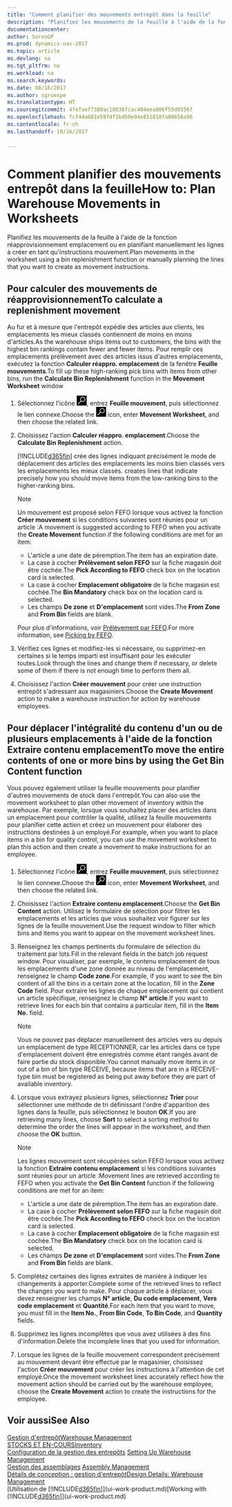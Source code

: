 ```yaml
---
title: "Comment planifier des mouvements entrepôt dans la feuille"
description: "Planifiez les mouvements de la feuille à l'aide de la fonction réapprovisionnement emplacement ou en planifiant manuellement les lignes à créer en tant qu'instructions mouvement."
documentationcenter: 
author: SorenGP
ms.prod: dynamics-nav-2017
ms.topic: article
ms.devlang: na
ms.tgt_pltfrm: na
ms.workload: na
ms.search.keywords: 
ms.date: 08/16/2017
ms.author: sgroespe
ms.translationtype: HT
ms.sourcegitcommit: 4fefaef7380ac10836fcac404eea006f55d8556f
ms.openlocfilehash: fcf44a681e597df1bd50e94e851810fa00656a96
ms.contentlocale: fr-ch
ms.lasthandoff: 10/16/2017

---
```

# <a name="how-to-plan-warehouse-movements-in-worksheets"></a><span data-ttu-id="f67bd-103">Comment planifier des mouvements entrepôt dans la feuille</span><span class="sxs-lookup"><span data-stu-id="f67bd-103">How to: Plan Warehouse Movements in Worksheets</span></span>
<span data-ttu-id="f67bd-104">Planifiez les mouvements de la feuille à l'aide de la fonction réapprovisionnement emplacement ou en planifiant manuellement les lignes à créer en tant qu'instructions mouvement.</span><span class="sxs-lookup"><span data-stu-id="f67bd-104">Plan movements in the worksheet using a bin replenishment function or manually planning the lines that you want to create as movement instructions.</span></span>  

## <a name="to-calculate-a-replenishment-movement"></a><span data-ttu-id="f67bd-105">Pour calculer des mouvements de réapprovisionnement</span><span class="sxs-lookup"><span data-stu-id="f67bd-105">To calculate a replenishment movement</span></span>  
<span data-ttu-id="f67bd-106">Au fur et à mesure que l'entrepôt expédie des articles aux clients, les emplacements les mieux classés contiennent de moins en moins d'articles.</span><span class="sxs-lookup"><span data-stu-id="f67bd-106">As the warehouse ships items out to customers, the bins with the highest bin rankings contain fewer and fewer items.</span></span> <span data-ttu-id="f67bd-107">Pour remplir ces emplacements prélèvement avec des articles issus d'autres emplacements, exécutez la fonction **Calculer réappro. emplacement** de la fenêtre **Feuille mouvements**.</span><span class="sxs-lookup"><span data-stu-id="f67bd-107">To fill up these high-ranking pick bins with items from other bins, run the **Calculate Bin Replenishment** function in the **Movement Worksheet** window</span></span>

1.  <span data-ttu-id="f67bd-108">Sélectionnez l'icône ![Page ou état pour la recherche](media/ui-search/search_small.png "Page ou état pour la recherche"), entrez **Feuille mouvement**, puis sélectionnez le lien connexe.</span><span class="sxs-lookup"><span data-stu-id="f67bd-108">Choose the ![Search for Page or Report](media/ui-search/search_small.png "Search for Page or Report icon") icon, enter **Movement Worksheet**, and then choose the related link.</span></span>  
2.  <span data-ttu-id="f67bd-109">Choisissez l'action **Calculer réappro. emplacement**.</span><span class="sxs-lookup"><span data-stu-id="f67bd-109">Choose the **Calculate Bin Replenishment** action.</span></span>  

    [!INCLUDE[d365fin](includes/d365fin_md.md)]<span data-ttu-id="f67bd-110"> crée des lignes indiquant précisément le mode de déplacement des articles des emplacements les moins bien classés vers les emplacements les mieux classés.</span><span class="sxs-lookup"><span data-stu-id="f67bd-110"> creates lines that indicate precisely how you should move items from the low-ranking bins to the higher-ranking bins.</span></span>  

    > [!NOTE]  
    >  <span data-ttu-id="f67bd-111">Un mouvement est proposé selon FEFO lorsque vous activez la fonction **Créer mouvement** si les conditions suivantes sont réunies pour un article :</span><span class="sxs-lookup"><span data-stu-id="f67bd-111">A movement is suggested according to FEFO when you activate the **Create Movement** function if the following conditions are met for an item:</span></span>  
    >   
    >  -   <span data-ttu-id="f67bd-112">L'article a une date de péremption.</span><span class="sxs-lookup"><span data-stu-id="f67bd-112">The item has an expiration date.</span></span>  
    > -   <span data-ttu-id="f67bd-113">La case à cocher **Prélèvement selon FEFO** sur la fiche magasin doit être cochée.</span><span class="sxs-lookup"><span data-stu-id="f67bd-113">The **Pick According to FEFO** check box on the location card is selected.</span></span>  
    > -   <span data-ttu-id="f67bd-114">La case à cocher **Emplacement obligatoire** de la fiche magasin est cochée.</span><span class="sxs-lookup"><span data-stu-id="f67bd-114">The **Bin Mandatory** check box on the location card is selected.</span></span>  
    > -   <span data-ttu-id="f67bd-115">Les champs **De zone** et **D'emplacement** sont vides.</span><span class="sxs-lookup"><span data-stu-id="f67bd-115">The **From Zone** and **From Bin** fields are blank.</span></span>  

    <span data-ttu-id="f67bd-116">Pour plus d'informations, voir [Prélèvement par FEFO](warehouse-picking-by-fefo.md).</span><span class="sxs-lookup"><span data-stu-id="f67bd-116">For more information, see [Picking by FEFO](warehouse-picking-by-fefo.md).</span></span>  

3.  <span data-ttu-id="f67bd-117">Vérifiez ces lignes et modifiez-les si nécessaire, ou supprimez-en certaines si le temps imparti est insuffisant pour les exécuter toutes.</span><span class="sxs-lookup"><span data-stu-id="f67bd-117">Look through the lines and change them if necessary, or delete some of them if there is not enough time to perform them all.</span></span>  
4.  <span data-ttu-id="f67bd-118">Choisissez l'action **Créer mouvement** pour créer une instruction entrepôt s'adressant aux magasiniers.</span><span class="sxs-lookup"><span data-stu-id="f67bd-118">Choose the **Create Movement** action to make a warehouse instruction for action by warehouse employees.</span></span>  

## <a name="to-move-the-entire-contents-of-one-or-more-bins-by-using-the-get-bin-content-function"></a><span data-ttu-id="f67bd-119">Pour déplacer l'intégralité du contenu d'un ou de plusieurs emplacements à l'aide de la fonction Extraire contenu emplacement</span><span class="sxs-lookup"><span data-stu-id="f67bd-119">To move the entire contents of one or more bins by using the Get Bin Content function</span></span>  
<span data-ttu-id="f67bd-120">Vous pouvez également utiliser la feuille mouvements pour planifier d'autres mouvements de stock dans l'entrepôt.</span><span class="sxs-lookup"><span data-stu-id="f67bd-120">You can also use the movement worksheet to plan other movement of inventory within the warehouse.</span></span> <span data-ttu-id="f67bd-121">Par exemple, lorsque vous souhaitez placer des articles dans un emplacement pour contrôler la qualité, utilisez la feuille mouvements pour planifier cette action et créez un mouvement pour élaborer des instructions destinées à un employé.</span><span class="sxs-lookup"><span data-stu-id="f67bd-121">For example, when you want to place items in a bin for quality control, you can use the movement worksheet to plan this action and then create a movement to make instructions for an employee.</span></span>  

1.  <span data-ttu-id="f67bd-122">Sélectionnez l'icône ![Page ou état pour la recherche](media/ui-search/search_small.png "Page ou état pour la recherche"), entrez **Feuille mouvement**, puis sélectionnez le lien connexe.</span><span class="sxs-lookup"><span data-stu-id="f67bd-122">Choose the ![Search for Page or Report](media/ui-search/search_small.png "Search for Page or Report icon") icon, enter **Movement Worksheet**, and then choose the related link.</span></span>  
2.  <span data-ttu-id="f67bd-123">Choisissez l'action **Extraire contenu emplacement**.</span><span class="sxs-lookup"><span data-stu-id="f67bd-123">Choose the **Get Bin Content** action.</span></span> <span data-ttu-id="f67bd-124">Utilisez le formulaire de sélection pour filtrer les emplacements et les articles que vous souhaitez voir figurer sur les lignes de la feuille mouvement.</span><span class="sxs-lookup"><span data-stu-id="f67bd-124">Use the request window to filter which bins and items you want to appear on the movement worksheet lines.</span></span>  
3.  <span data-ttu-id="f67bd-125">Renseignez les champs pertinents du formulaire de sélection du traitement par lots.</span><span class="sxs-lookup"><span data-stu-id="f67bd-125">Fill in the relevant fields in the batch job request window.</span></span> <span data-ttu-id="f67bd-126">Pour visualiser, par exemple, le contenu emplacement de tous les emplacements d'une zone donnée au niveau de l'emplacement, renseignez le champ **Code zone**.</span><span class="sxs-lookup"><span data-stu-id="f67bd-126">For example, if you want to see the bin content of all the bins in a certain zone at the location, fill in the **Zone Code** field.</span></span> <span data-ttu-id="f67bd-127">Pour extraire les lignes de chaque emplacement qui contient un article spécifique, renseignez le champ **N° article**.</span><span class="sxs-lookup"><span data-stu-id="f67bd-127">If you want to retrieve lines for each bin that contains a particular item, fill in the **Item No.** field.</span></span>  

    > [!NOTE]  
    >  <span data-ttu-id="f67bd-128">Vous ne pouvez pas déplacer manuellement des articles vers ou depuis un emplacement de type RECEPTIONNER, car les articles dans ce type d'emplacement doivent être enregistrés comme étant rangés avant de faire partie du stock disponible.</span><span class="sxs-lookup"><span data-stu-id="f67bd-128">You cannot manually move items in or out of a bin of bin type RECEIVE, because items that are in a RECEIVE-type bin must be registered as being put away before they are part of available inventory.</span></span>  

4.  <span data-ttu-id="f67bd-129">Lorsque vous extrayez plusieurs lignes, sélectionnez **Trier** pour sélectionner une méthode de tri définissant l'ordre d'apparition des lignes dans la feuille, puis sélectionnez le bouton **OK**.</span><span class="sxs-lookup"><span data-stu-id="f67bd-129">If you are retrieving many lines, choose **Sort** to select a sorting method to determine the order the lines will appear in the worksheet, and then choose the **OK** button.</span></span>  

    > [!NOTE]  
    >  <span data-ttu-id="f67bd-130">Les lignes mouvement sont récupérées selon FEFO lorsque vous activez la fonction **Extraire contenu emplacement** si les conditions suivantes sont réunies pour un article :</span><span class="sxs-lookup"><span data-stu-id="f67bd-130">Movement lines are retrieved according to FEFO when you activate the **Get Bin Content** function if the following conditions are met for an item:</span></span>  
    >   
    >  -   <span data-ttu-id="f67bd-131">L'article a une date de péremption.</span><span class="sxs-lookup"><span data-stu-id="f67bd-131">The item has an expiration date.</span></span>  
    > -   <span data-ttu-id="f67bd-132">La case à cocher **Prélèvement selon FEFO** sur la fiche magasin doit être cochée.</span><span class="sxs-lookup"><span data-stu-id="f67bd-132">The **Pick According to FEFO** check box on the location card is selected.</span></span>  
    > -   <span data-ttu-id="f67bd-133">La case à cocher **Emplacement obligatoire** de la fiche magasin est cochée.</span><span class="sxs-lookup"><span data-stu-id="f67bd-133">The **Bin Mandatory** check box on the location card is selected.</span></span>  
    > -   <span data-ttu-id="f67bd-134">Les champs **De zone** et **D'emplacement** sont vides.</span><span class="sxs-lookup"><span data-stu-id="f67bd-134">The **From Zone** and **From Bin** fields are blank.</span></span>  

5.  <span data-ttu-id="f67bd-135">Complétez certaines des lignes extraites de manière à indiquer les changements à apporter.</span><span class="sxs-lookup"><span data-stu-id="f67bd-135">Complete some of the retrieved lines to reflect the changes you want to make.</span></span> <span data-ttu-id="f67bd-136">Pour chaque article à déplacer, vous devez renseigner les champs **N° article**, **Du code emplacement**, **Vers code emplacement** et **Quantité**.</span><span class="sxs-lookup"><span data-stu-id="f67bd-136">For each item that you want to move, you must fill in the **Item No.**, **From Bin Code**, **To Bin Code**, and **Quantity** fields.</span></span>  
6.  <span data-ttu-id="f67bd-137">Supprimez les lignes incomplètes que vous avez utilisées à des fins d'information.</span><span class="sxs-lookup"><span data-stu-id="f67bd-137">Delete the incomplete lines that you used for information.</span></span>  
7.  <span data-ttu-id="f67bd-138">Lorsque les lignes de la feuille mouvement correspondent précisément au mouvement devant être effectué par le magasinier, choisissez l'action **Créer mouvement** pour créer les instructions à l'attention de cet employé.</span><span class="sxs-lookup"><span data-stu-id="f67bd-138">Once the movement worksheet lines accurately reflect how the movement action should be carried out by the warehouse employee, choose the **Create Movement** action to create the instructions for the employee.</span></span>  

## <a name="see-also"></a><span data-ttu-id="f67bd-139">Voir aussi</span><span class="sxs-lookup"><span data-stu-id="f67bd-139">See Also</span></span>  
[<span data-ttu-id="f67bd-140">Gestion d'entrepôt</span><span class="sxs-lookup"><span data-stu-id="f67bd-140">Warehouse Management</span></span>](warehouse-manage-warehouse.md)  
[<span data-ttu-id="f67bd-141">STOCKS ET EN-COURS</span><span class="sxs-lookup"><span data-stu-id="f67bd-141">Inventory</span></span>](inventory-manage-inventory.md)  
<span data-ttu-id="f67bd-142">[Configuration de la gestion des entrepôts](warehouse-setup-warehouse.md)   </span><span class="sxs-lookup"><span data-stu-id="f67bd-142">[Setting Up Warehouse Management](warehouse-setup-warehouse.md)   </span></span>  
<span data-ttu-id="f67bd-143">[Gestion des assemblages](assembly-assemble-items.md)  </span><span class="sxs-lookup"><span data-stu-id="f67bd-143">[Assembly Management](assembly-assemble-items.md)  </span></span>  
[<span data-ttu-id="f67bd-144">Détails de conception : gestion d'entrepôt</span><span class="sxs-lookup"><span data-stu-id="f67bd-144">Design Details: Warehouse Management</span></span>](design-details-warehouse-management.md)  
<span data-ttu-id="f67bd-145">[Utilisation de [!INCLUDE[d365fin](includes/d365fin_md.md)]](ui-work-product.md)</span><span class="sxs-lookup"><span data-stu-id="f67bd-145">[Working with [!INCLUDE[d365fin](includes/d365fin_md.md)]](ui-work-product.md)</span></span>

